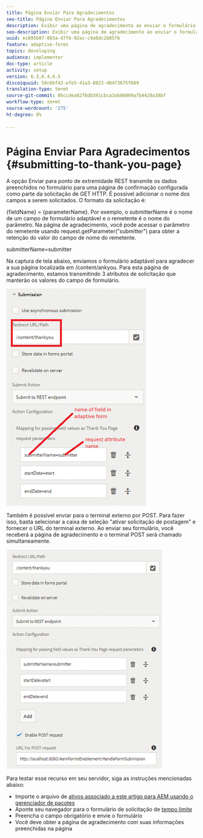 ```yaml
---
title: Página Enviar Para Agradecimentos
seo-title: Página Enviar Para Agradecimentos
description: Exibir uma página de agradecimento ao enviar o formulário adaptável
seo-description: Exibir uma página de agradecimento ao enviar o formulário adaptável
uuid: ec695b87-083a-47f6-92ac-c9a6dc2b85fb
feature: adaptive-forms
topics: developing
audience: implementer
doc-type: article
activity: setup
version: 6.3,6.4,6.5
discoiquuid: 58c6bf42-efe5-41a3-8023-d84f3675f689
translation-type: tm+mt
source-git-commit: 0bccdea82f6db391cbca3ab06009a7b4420a38bf
workflow-type: tm+mt
source-wordcount: '275'
ht-degree: 0%

---
```



# Página Enviar Para Agradecimentos {#submitting-to-thank-you-page}

A opção Enviar para ponto de extremidade REST transmite os dados preenchidos no formulário para uma página de confirmação configurada como parte da solicitação de GET HTTP. É possível adicionar o nome dos campos a serem solicitados. O formato da solicitação é:

\{fieldName\} = \{parameterName\}. Por exemplo, o submitterName é o nome de um campo de formulário adaptável e o remetente é o nome do parâmetro. Na página de agradecimento, você pode acessar o parâmetro do remetente usando request.getParameter(&quot;submitter&quot;) para obter a retenção do valor do campo de nome do remetente.

submitterName=submitter

Na captura de tela abaixo, enviamos o formulário adaptável para agradecer a sua página localizada em /content/ankyou. Para esta página de agradecimento, estamos transmitindo 3 atributos de solicitação que manterão os valores do campo de formulário.

![agradeço](assets/thankyoupage.gif)

Também é possível enviar para o terminal externo por POST. Para fazer isso, basta selecionar a caixa de seleção &quot;ativar solicitação de postagem&quot; e fornecer o URL do terminal externo. Ao enviar seu formulário, você receberá a página de agradecimento e o terminal POST será chamado simultaneamente.

![captura](assets/capture.gif)


Para testar esse recurso em seu servidor, siga as instruções mencionadas abaixo:

* Importe o arquivo de [ativos associado a este artigo para AEM usando o gerenciador de pacotes](assets/submittingtorestendpoint.zip)
* Aponte seu navegador para o formulário de solicitação de [tempo limite](http://localhost:4502/content/dam/formsanddocuments/helpx/timeoffrequestform/jcr:content?wcmmode=disabled)
* Preencha o campo obrigatório e envie o formulário
* Você deve obter a página de agradecimento com suas informações preenchidas na página

